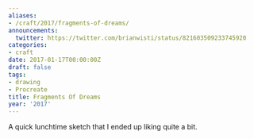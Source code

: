 ```yaml
---
aliases:
- /craft/2017/fragments-of-dreams/
announcements:
  twitter: https://twitter.com/brianwisti/status/821603509233745920
categories:
- craft
date: 2017-01-17T00:00:00Z
draft: false
tags:
- drawing
- Procreate
title: Fragments Of Dreams
year: '2017'
---
```

A quick lunchtime sketch that I ended up liking quite a bit.


